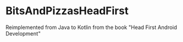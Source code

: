 # BitsAndPizzasHeadFirst
Reimplemented from Java to Kotlin from the book "Head First Android Development"
